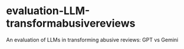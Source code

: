 # evaluation-LLM-transformabusivereviews
An evaluation of LLMs in transforming abusive reviews: GPT vs Gemini
